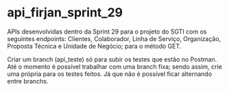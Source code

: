 # api_firjan_sprint_29
APIs desenvolvidas dentro da Sprint 29 para o projeto do SGTI com os seguintes endpoints: Clientes, Colaborador, Linha de Serviço, Organização, Proposta Técnica e Unidade de Negócio; para o método GET.

Criar um branch (api_teste) só para subir os testes que estão no Postman.
Até o momento é possível trabalhar com uma branch fixa; sendo assim, crie uma própria para os testes feitos.
Já que não é possível ficar alternando entre branchs.

